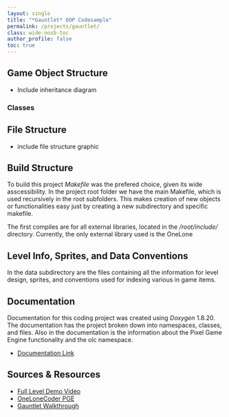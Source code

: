 ```yaml
---
layout: single
title: "*Gauntlet* OOP Codesample"
permalink: /projects/gauntlet/
class: wide-nosb-toc
author_profile: false
toc: true
---
```


## Game Object Structure

* Include inheritance diagram

### Classes
 


## File Structure

* include file structure graphic

## Build Structure

To build this project *Makefile* was the prefered choice, given its wide asscessibility. In the project root folder we have the main Makefile, which is used recursively in the root subfolders. This makes creation of new objects or functionalities easy just by creating a new subdirectory and specific makefile.

The first compiles are for all external libraries, located in the */root/include/* directory. Currently, the only external library used is the OneLone





## Level Info, Sprites, and Data Conventions

In the data subdirectory are the files containing all the information for level design, sprites, and conventions used for indexing various in game items.


## Documentation

Documentation for this coding project was created using *Doxygen* 1.8.20. The documentation has the project broken down into namespaces, classes, and files. Also in the documentation is the information about the Pixel Game Engine functionality and the olc namespace.

* [Documentation Link](/OOPcodeSample/html/index.html)

## Sources \& Resources

* [Full Level Demo Video]() 
* [OneLoneCoder PGE]()
* [Gauntlet Walkthrough]()